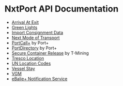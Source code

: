 # NxtPort API Documentation


* [Arrival At Exit](https://github.com/NxtPort/API/tree/master/ArrivalAtExit)
* [Green Lights](https://github.com/NxtPort/API/tree/master/GreenLights)
* [Import Consignment Data](https://github.com/NxtPort/API/tree/master/ImportConsignmentData)
* [Next Mode of Transport](https://github.com/NxtPort/API/tree/master/NextModeOfTransport) 
* [PortCall+](https://github.com/NxtPort/API/tree/master/PortCallPlus) by Port+ 
* [PortDirectory](https://github.com/NxtPort/API/tree/master/PortDirectory) by Port+
* [Secure Container Release](https://github.com/NxtPort/API/tree/master/SecureContainerRelease) by T-Mining
* [Tresco Location](https://github.com/NxtPort/API/tree/master/TrescoLocation)
* [UN Location Codes](https://github.com/NxtPort/API/tree/master/UNLoCodes)
* [Vessel Stay](https://github.com/NxtPort/API/tree/master/VesselStay)
* [VGM](https://github.com/NxtPort/API/tree/master/Vgm)
* [eBalie+ Notification Service](https://github.com/NxtPort/API/tree/master/eBaliePlusNotificationService)

